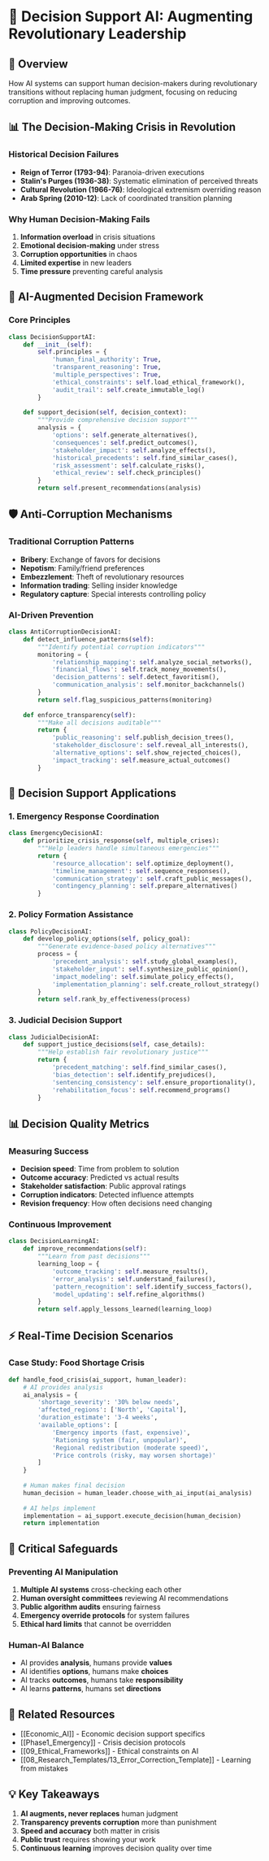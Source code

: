 # 🧠 Decision Support AI: Augmenting Revolutionary Leadership

## 🎯 Overview
How AI systems can support human decision-makers during revolutionary transitions without replacing human judgment, focusing on reducing corruption and improving outcomes.

## 📊 The Decision-Making Crisis in Revolution

### Historical Decision Failures
- **Reign of Terror (1793-94)**: Paranoia-driven executions
- **Stalin's Purges (1936-38)**: Systematic elimination of perceived threats
- **Cultural Revolution (1966-76)**: Ideological extremism overriding reason
- **Arab Spring (2010-12)**: Lack of coordinated transition planning

### Why Human Decision-Making Fails
1. **Information overload** in crisis situations
2. **Emotional decision-making** under stress
3. **Corruption opportunities** in chaos
4. **Limited expertise** in new leaders
5. **Time pressure** preventing careful analysis

## 🤖 AI-Augmented Decision Framework

### Core Principles
```python
class DecisionSupportAI:
    def __init__(self):
        self.principles = {
            'human_final_authority': True,
            'transparent_reasoning': True,
            'multiple_perspectives': True,
            'ethical_constraints': self.load_ethical_framework(),
            'audit_trail': self.create_immutable_log()
        }
    
    def support_decision(self, decision_context):
        """Provide comprehensive decision support"""
        analysis = {
            'options': self.generate_alternatives(),
            'consequences': self.predict_outcomes(),
            'stakeholder_impact': self.analyze_effects(),
            'historical_precedents': self.find_similar_cases(),
            'risk_assessment': self.calculate_risks(),
            'ethical_review': self.check_principles()
        }
        return self.present_recommendations(analysis)
```

## 🛡️ Anti-Corruption Mechanisms

### Traditional Corruption Patterns
- **Bribery**: Exchange of favors for decisions
- **Nepotism**: Family/friend preferences
- **Embezzlement**: Theft of revolutionary resources
- **Information trading**: Selling insider knowledge
- **Regulatory capture**: Special interests controlling policy

### AI-Driven Prevention
```python
class AntiCorruptionDecisionAI:
    def detect_influence_patterns(self):
        """Identify potential corruption indicators"""
        monitoring = {
            'relationship_mapping': self.analyze_social_networks(),
            'financial_flows': self.track_money_movements(),
            'decision_patterns': self.detect_favoritism(),
            'communication_analysis': self.monitor_backchannels()
        }
        return self.flag_suspicious_patterns(monitoring)
    
    def enforce_transparency(self):
        """Make all decisions auditable"""
        return {
            'public_reasoning': self.publish_decision_trees(),
            'stakeholder_disclosure': self.reveal_all_interests(),
            'alternative_options': self.show_rejected_choices(),
            'impact_tracking': self.measure_actual_outcomes()
        }
```

## 🎨 Decision Support Applications

### 1. Emergency Response Coordination
```python
class EmergencyDecisionAI:
    def prioritize_crisis_response(self, multiple_crises):
        """Help leaders handle simultaneous emergencies"""
        return {
            'resource_allocation': self.optimize_deployment(),
            'timeline_management': self.sequence_responses(),
            'communication_strategy': self.craft_public_messages(),
            'contingency_planning': self.prepare_alternatives()
        }
```

### 2. Policy Formation Assistance
```python
class PolicyDecisionAI:
    def develop_policy_options(self, policy_goal):
        """Generate evidence-based policy alternatives"""
        process = {
            'precedent_analysis': self.study_global_examples(),
            'stakeholder_input': self.synthesize_public_opinion(),
            'impact_modeling': self.simulate_policy_effects(),
            'implementation_planning': self.create_rollout_strategy()
        }
        return self.rank_by_effectiveness(process)
```

### 3. Judicial Decision Support
```python
class JudicialDecisionAI:
    def support_justice_decisions(self, case_details):
        """Help establish fair revolutionary justice"""
        return {
            'precedent_matching': self.find_similar_cases(),
            'bias_detection': self.identify_prejudices(),
            'sentencing_consistency': self.ensure_proportionality(),
            'rehabilitation_focus': self.recommend_programs()
        }
```

## 📊 Decision Quality Metrics

### Measuring Success
- **Decision speed**: Time from problem to solution
- **Outcome accuracy**: Predicted vs actual results
- **Stakeholder satisfaction**: Public approval ratings
- **Corruption indicators**: Detected influence attempts
- **Revision frequency**: How often decisions need changing

### Continuous Improvement
```python
class DecisionLearningAI:
    def improve_recommendations(self):
        """Learn from past decisions"""
        learning_loop = {
            'outcome_tracking': self.measure_results(),
            'error_analysis': self.understand_failures(),
            'pattern_recognition': self.identify_success_factors(),
            'model_updating': self.refine_algorithms()
        }
        return self.apply_lessons_learned(learning_loop)
```

## ⚡ Real-Time Decision Scenarios

### Case Study: Food Shortage Crisis
```python
def handle_food_crisis(ai_support, human_leader):
    # AI provides analysis
    ai_analysis = {
        'shortage_severity': '30% below needs',
        'affected_regions': ['North', 'Capital'],
        'duration_estimate': '3-4 weeks',
        'available_options': [
            'Emergency imports (fast, expensive)',
            'Rationing system (fair, unpopular)',
            'Regional redistribution (moderate speed)',
            'Price controls (risky, may worsen shortage)'
        ]
    }
    
    # Human makes final decision
    human_decision = human_leader.choose_with_ai_input(ai_analysis)
    
    # AI helps implement
    implementation = ai_support.execute_decision(human_decision)
    return implementation
```

## 🚨 Critical Safeguards

### Preventing AI Manipulation
1. **Multiple AI systems** cross-checking each other
2. **Human oversight committees** reviewing AI recommendations
3. **Public algorithm audits** ensuring fairness
4. **Emergency override protocols** for system failures
5. **Ethical hard limits** that cannot be overridden

### Human-AI Balance
- AI provides **analysis**, humans provide **values**
- AI identifies **options**, humans make **choices**
- AI tracks **outcomes**, humans take **responsibility**
- AI learns **patterns**, humans set **directions**

## 🔗 Related Resources
- [[Economic_AI]] - Economic decision support specifics
- [[Phase1_Emergency]] - Crisis decision protocols
- [[09_Ethical_Frameworks]] - Ethical constraints on AI
- [[08_Research_Templates/13_Error_Correction_Template]] - Learning from mistakes

## 💡 Key Takeaways
1. **AI augments, never replaces** human judgment
2. **Transparency prevents corruption** more than punishment
3. **Speed and accuracy** both matter in crisis
4. **Public trust** requires showing your work
5. **Continuous learning** improves decision quality over time